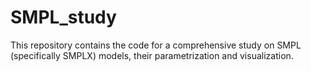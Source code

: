 # SMPL_study

This repository contains the code for a comprehensive study on SMPL (specifically SMPLX) models, their parametrization and visualization.